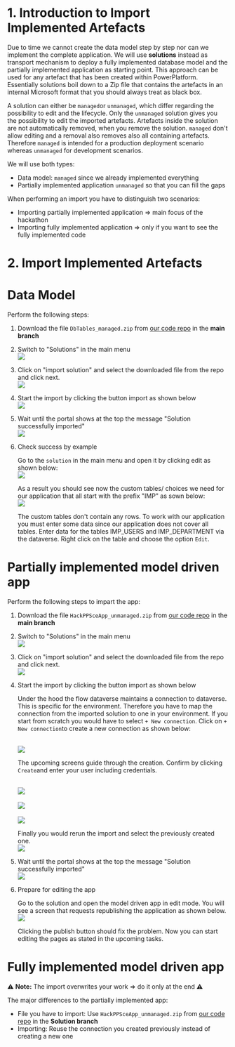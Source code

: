 # 1. Introduction to Import Implemented Artefacts

Due to time we cannot create the data model step by step nor can we implement the complete application. We will use **solutions** instead as transport mechanism to deploy a fully implemented database model and the partially implemented application as starting point. This approach can be used for any artefact that has been created within PowerPlatform.  Essentially solutions boil down to a Zip file that contains the artefacts in an internal Microsoft format that you should always treat as black box.

A solution can either be `managed`or `unmanaged`, which differ regarding the possibility to edit and the lifecycle. Only the `unmanaged` solution gives you the possibility to edit the imported artefacts. Artefacts inside the solution are not automatically removed, when you remove the solution. `managed` don't allow editing and a removal also removes also all containing artefacts. Therefore `managed` is intended for a production deployment scenario whereas `unmanaged` for development scenarios.

We will use both types:
* Data model: `managed` since we already implemented everything
* Partially implemented application `unmanaged` so that you can fill the gaps

When performing an import you have to distinguish two scenarios:
* Importing partially implemented application => main focus of the hackathon
* Importing fully implemented application => only if you want to see the fully implemented code

# 2. Import Implemented Artefacts

# Data Model

Perform the following steps:
1. Download the file `DbTables_managed.zip` from [our code repo](https://github.com/DevOps-Gilde/Hackathon_PP_ModelDrivenApp_CstPages_Code) in the **main branch**

2. Switch to "Solutions" in the main menu
<br><img src="./images/imp_sol_step_start.png" /><br>

3. Click on "import solution" and select the downloaded file from the repo and click next.
<br><img src="./images/imp_sol_step_imp_sol.png" /><br>

4. Start the import by clicking the button import as shown below
<br><img src="./images/imp_sol_step_conf_imp.png" /><br>

5. Wait until the portal shows at the top the message "Solution successfully imported"
<br><img src="./images/imp_sol_step_succ.png" /><br>

6. Check success by example

   Go to the `solution` in the main menu and open it by clicking edit as shown below:
   <br><img src="./images/imp_sol_step_nav_to_tables1.png" /><br>

   As a result you should see now the custom tables/ choices we need for our application that all start with the prefix "IMP" as sown below:
   <br><img src="./images/imp_sol_step_nav_to_tables2.png" /><br>

   The custom tables don't contain any rows. To work with our application you must enter some data since our application does not cover all tables. Enter data for the tables IMP_USERS and IMP_DEPARTMENT via the dataverse. Right click on the table and choose the option `Edit`.

# Partially implemented model driven app

Perform the following steps to impart the app:
1. Download the file `HackPPSceApp_unmanaged.zip` from [our code repo](https://github.com/DevOps-Gilde/Hackathon_PP_ModelDrivenApp_CstPages_Code) in the **main branch**

2. Switch to "Solutions" in the main menu
<br><img src="./images/imp_sol_step_start.png" /><br>

3. Click on "import solution" and select the downloaded file from the repo and click next.
<br><img src="./images/imp_sol_step_imp_sol.png" /><br>

4. Start the import by clicking the button import as shown below

   Under the hood the flow dataverse maintains a connection to dataverse. This is specific for the environment. Therefore you have to map the connection from the imported solution to one in your environment. If you start from scratch you would have to select `+ New connection`. Click on `+ New connection`to create a new connection as shown below:

   <br><img src="./images/imp_sol_step_conn_none.png" /><br>

   The upcoming screens guide through the creation. Confirm by clicking `Create`and enter your user including credentials. 

   <br><img src="./images/imp_sol_step_conn_new_cre.png" /><br>
   <br><img src="./images/imp_sol_step_conn_new_signin.png" /><br>
   <br><img src="./images/imp_sol_step_conn_new_result.png" /><br>

   Finally you would rerun the import and select the previously created one.
   <br><img src="./images/imp_sol_step_conn_existing.png" /><br>

5. Wait until the portal shows at the top the message "Solution successfully imported"
<br><img src="./images/imp_sol_step_succ.png" /><br>

6. Prepare for editing the app

   Go to the solution and open the model driven app in edit mode. You will see a screen that requests republishing the application as shown below.
  <br><img src="./images/imp_sol_app_error.png" /><br>
  
   Clicking the publish button should fix the problem. Now you can start editing the pages as stated in the upcoming tasks.

# Fully implemented model driven app

:warning: **Note:** The import overwrites your work => do it only at the end :warning:

The major differences to the partially implemented app:
* File you have to import: Use `HackPPSceApp_unmanaged.zip` from [our code repo](https://github.com/DevOps-Gilde/Hackathon_PP_ModelDrivenApp_CstPages_Code) in the **Solution branch**
* Importing: Reuse the connection you created previously instead of creating a new one
